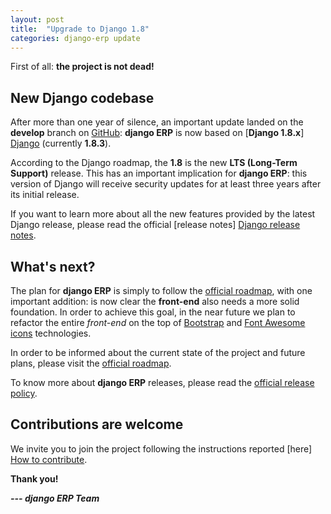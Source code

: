 ```yaml
---
layout: post
title:  "Upgrade to Django 1.8"
categories: django-erp update
---
```


First of all: **the project is not dead!**

## New Django codebase

After more than one year of silence, an important update landed on the **develop** branch on [GitHub]: **django ERP** is now based on [**Django 1.8.x**] [Django] (currently **1.8.3**).

According to the Django roadmap, the **1.8** is the new **LTS (Long-Term Support)** release. This has an important implication for **django ERP**: this version of Django will receive security updates for at least three years after its initial release.

If you want to learn more about all the new features provided by the latest Django release, please read the official [release notes] [Django release notes].

## What's next?

The plan for **django ERP** is simply to follow the [official roadmap], with one important addition: is now clear the **front-end** also needs a more solid foundation. In order to achieve this goal, in the near future we plan to refactor the entire *front-end* on the top of [Bootstrap] and [Font Awesome icons] technologies.

In order to be informed about the current state of the project and future plans, please visit the [official roadmap].

To know more about **django ERP** releases, please read the [official release policy].

## Contributions are welcome

We invite you to join the project following the instructions reported [here] [How to contribute].

**Thank you!**

***--- django ERP Team***


[GitHub]: https://github.com/django-erp/django-erp/tree/develop
[Django]: https://www.djangoproject.com
[Django release notes]: https://docs.djangoproject.com/en/1.8/releases/1.8/
[Bootstrap]: http://getbootstrap.com
[Font Awesome icons]: http://fortawesome.github.io/Font-Awesome/icons/
[official roadmap]: https://github.com/djangoERPTeam/django-erp/wiki/Roadmap
[official release policy]: https://github.com/djangoERPTeam/django-erp/wiki/Release-policy
[How to contribute]: https://github.com/djangoERPTeam/django-erp/wiki/How-to-contribute
